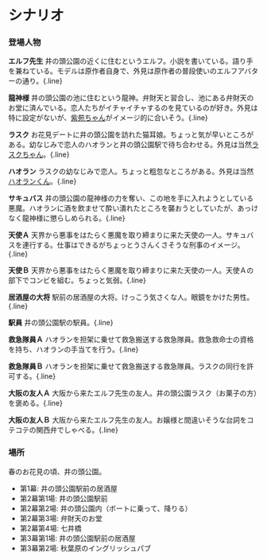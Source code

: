 # シナリオ

### 登場人物

**エルフ先生** 井の頭公園の近くに住むというエルフ。小説を書いている。語り手を兼ねている。モデルは原作者自身で、外見は原作者の普段使いのエルフアバターの通り。{.line}

**龍神様** 井の頭公園の池に住むという龍神。弁財天と習合し、池にある弁財天のお堂に済んでいる。恋人たちがイチャイチャするのを見ているのが好き。外見は特に設定がないが、[紫苑ちゃん](https://booth.pm/ja/items/3987778)がイメージ的に合いそう。{.line}

**ラスク** お花見デートに井の頭公園を訪れた猫耳娘。ちょっと気が早いところがある。幼なじみで恋人のハオランと井の頭公園駅で待ち合わせる。外見は当然[ラスクちゃん](https://booth.pm/ja/items/2559783)。{.line}

**ハオラン** ラスクの幼なじみで恋人。ちょっと粗忽なところがある。外見は当然[ハオランくん](https://booth.pm/ja/items/3818504)。{.line}

**サキュバス** 井の頭公園の龍神様の力を奪い、この地を手に入れようとしている悪魔。ハオランに酒を飲ませて酔い潰れたところを襲おうとしていたが、あっけなく龍神様に懲らしめられる。{.line}

**天使Ａ** 天界から悪事をはたらく悪魔を取り締まりに来た天使の一人。サキュバスを連行する。仕事はできるがちょっとうさんくさそうな刑事のイメージ。{.line}

**天使Ｂ** 天界から悪事をはたらく悪魔を取り締まりに来た天使の一人。天使Ａの部下でコンビを組む。ちょっと気弱。{.line}

**居酒屋の大将** 駅前の居酒屋の大将。けっこう気さくな人。眼鏡をかけた男性。{.line}

**駅員** 井の頭公園駅の駅員。{.line}

**救急隊員Ａ** ハオランを担架に乗せて救急搬送する救急隊員。救急救命士の資格を持ち、ハオランの手当てを行う。{.line}

**救急隊員Ｂ** ハオランを担架に乗せて救急搬送する救急隊員。ラスクの同行を許可する。{.line}

**大阪の友人Ａ** 大阪から来たエルフ先生の友人。井の頭公園ラスク（お菓子の方）を褒める。{.line}

**大阪の友人Ｂ** 大阪から来たエルフ先生の友人。お嬢様と間違いそうな台詞をコテコテの関西弁でしゃべる。{.line}

### 場所

春のお花見の頃、井の頭公園。

* 第1幕: 井の頭公園駅前の居酒屋
* 第2幕第1場: 井の頭公園駅前
* 第2幕第2場: 井の頭公園内（ボートに乗って、降りる）
* 第2幕第3場: 弁財天のお堂
* 第2幕第4場: 七井橋
* 第3幕第1場: 井の頭公園駅前の居酒屋
* 第3幕第2場: 秋葉原のイングリッシュパブ